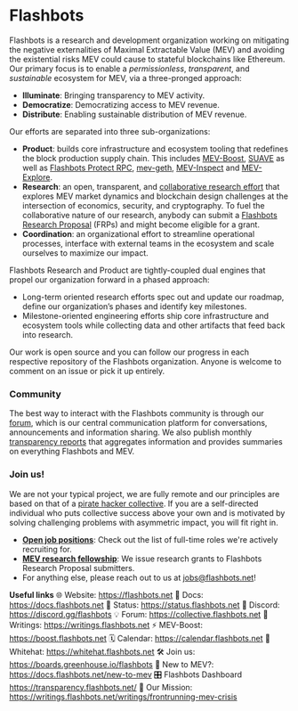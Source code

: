 # Flashbots

Flashbots is a research and development organization working on mitigating the negative externalities of Maximal Extractable Value (MEV) and avoiding the existential risks MEV could cause to stateful blockchains like Ethereum. Our primary focus is to enable a *permissionless*, *transparent*, and *sustainable* ecosystem for MEV, via a three-pronged approach: 

* **Illuminate**: Bringing transparency to MEV activity.
* **Democratize**: Democratizing access to MEV revenue.
* **Distribute**: Enabling sustainable distribution of MEV revenue.

Our efforts are separated into three sub-organizations:
* **Product**: builds core infrastructure and ecosystem tooling that redefines the block production supply chain. This includes [MEV-Boost](https://boost.flashbots.net/), [SUAVE](https://writings.flashbots.net/the-future-of-mev-is-suave) as well as [Flashbots Protect RPC](https://docs.flashbots.net/flashbots-protect/overview), [mev-geth](https://github.com/flashbots/mev-geth), [MEV-Inspect](https://docs.flashbots.net/flashbots-data/mev-inspect-py/overview) and [MEV-Explore](https://explore.flashbots.net).
* **Research**: an open, transparent, and [collaborative research effort](https://github.com/flashbots/mev-research) that explores MEV market dynamics and blockchain design challenges at the intersection of economics, security, and cryptography. To fuel the collaborative nature of our research, anybody can submit a [Flashbots Research Proposal](https://github.com/flashbots/mev-research/blob/main/process.md) (FRPs) and might become eligible for a grant.
* **Coordination**: an organizational effort to streamline operational processes, interface with external teams in the ecosystem and scale ourselves to maximize our impact.

Flashbots Research and Product are tightly-coupled dual engines that propel our organization forward in a phased approach:
* Long-term oriented research efforts spec out and update our roadmap, define our organization’s phases and identify key milestones.
* Milestone-oriented engineering efforts ship core infrastructure and ecosystem tools while collecting data and other artifacts that feed back into research.

Our work is open source and you can follow our progress in each respective repository of the Flashbots organization. Anyone is welcome to comment on an issue or pick it up entirely.

### Community
The best way to interact with the Flashbots community is through our [forum](https://collective.flashbots.net/), which is our central communication platform for conversations, announcements and information sharing. We also publish monthly [transparency reports](https://collective.flashbots.net/search?q=transparancy%20report%20%23ship%20in%3Atitle) that aggregates information and provides summaries on everything Flashbots and MEV.

### Join us!
We are not your typical project, we are fully remote and our principles are based on that of a [pirate hacker collective](https://www.youtube.com/watch?v=T0fAznO1wA8). If you are a self-directed individual who puts collective success above your own and is motivated by solving challenging problems with asymmetric impact, you will fit right in. 
* [**Open job positions**](https://boards.greenhouse.io/flashbots): Check out the list of full-time roles we're actively recruiting for.
* [**MEV research fellowship**](https://github.com/flashbots/mev-research/blob/main/grants.md):  We issue research grants to Flashbots Research Proposal submitters. 
* For anything else, please reach out to us at [jobs@flashbots.net](mailto:jobs@flashbots.net)!

**Useful links**
🌐 Website: https://flashbots.net
📄 Docs: https://docs.flashbots.net
📡 Status: https://status.flashbots.net
💬 Discord: https://discord.gg/flashbots
💡 Forum: https://collective.flashbots.net
📝 Writings: https://writings.flashbots.net
⚡ MEV-Boost: https://boost.flashbots.net
🗓️ Calendar: https://calendar.flashbots.net
🤍 Whitehat: https://whitehat.flashbots.net
🛠️ Join us: https://boards.greenhouse.io/flashbots
💭 New to MEV?: https://docs.flashbots.net/new-to-mev
🎛️ Flashbots Dashboard https://transparency.flashbots.net/
🎯 Our Mission: https://writings.flashbots.net/writings/frontrunning-mev-crisis
